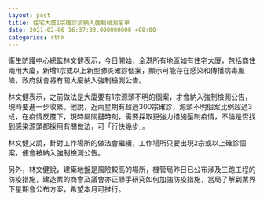 ```yaml
---
layout: post
title: 住宅大廈1宗確診須納入強制檢測名單
date: 2021-02-06 16:37:33.000000000 +08:00
categories: rthk
---
```


衞生防護中心總監林文健表示，今日開始，全港所有地區如有住宅大廈，包括商住兩用大廈，新增1宗或以上新型肺炎確診個案，顯示可能存在感染和傳播病毒風險，政府就會將有關大廈納入強制檢測公告。

林文健表示，之前做法是大廈要有1宗源頭不明的個案，才會納入強制檢測公告，現時要進一步收緊。他說，近兩星期有超過300宗確診，源頭不明個案比例超過3成，在疫情反覆下，現時屬關鍵時刻，需要採取更強力措施壓制疫情，不論是否找到感染源頭都採用有關做法，可「行快幾步」。

林文健又說，針對工作場所的做法會繼續，工作場所只要出現2宗或以上確診個案，便會被納入強制檢測公告。

另外，林文健說，建築地盤是風險較高的場所，機管局昨日已公布涉及三跑工程的防疫措施，建造業的商會及議會亦正聯手研究如何加強防疫措施，當局了解到業界下星期會公布方案，希望本月可推行。
